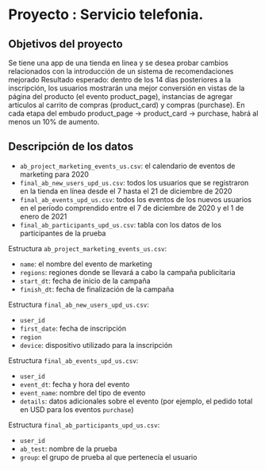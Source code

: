 # Proyecto : Servicio telefonia.

## Objetivos del proyecto
Se tiene una app de una tienda en linea y se desea probar cambios relacionados con la introducción de un sistema de recomendaciones mejorado Resultado esperado: dentro de los 14 días posteriores a la inscripción, los usuarios mostrarán una mejor conversión en vistas de la página del producto (el evento product_page), instancias de agregar artículos al carrito de compras (product_card) y compras (purchase). En cada etapa del embudo product_page → product_card → purchase, habrá al menos un 10% de aumento.

## Descripción de los datos

- `ab_project_marketing_events_us.csv`: el calendario de eventos de marketing para 2020
- `final_ab_new_users_upd_us.csv`: todos los usuarios que se registraron en la tienda en línea desde el 7 hasta el 21 de diciembre de 2020
- `final_ab_events_upd_us.csv`: todos los eventos de los nuevos usuarios en el período comprendido entre el 7 de diciembre de 2020 y el 1 de enero de 2021
- `final_ab_participants_upd_us.csv`: tabla con los datos de los participantes de la prueba

Estructura `ab_project_marketing_events_us.csv`:

- `name`: el nombre del evento de marketing
- `regions`: regiones donde se llevará a cabo la campaña publicitaria
- `start_dt`: fecha de inicio de la campaña
- `finish_dt`: fecha de finalización de la campaña

Estructura `final_ab_new_users_upd_us.csv`:

- `user_id`
- `first_date`: fecha de inscripción
- `region`
- `device`: dispositivo utilizado para la inscripción

Estructura `final_ab_events_upd_us.csv`:

- `user_id`
- `event_dt`: fecha y hora del evento
- `event_name`: nombre del tipo de evento
- `details`: datos adicionales sobre el evento (por ejemplo, el pedido total en USD para los eventos `purchase`)

Estructura `final_ab_participants_upd_us.csv`:

- `user_id`
- `ab_test`: nombre de la prueba
- `group`: el grupo de prueba al que pertenecía el usuario
